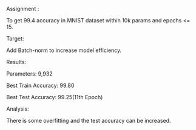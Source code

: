 Assignment :

To get 99.4 accuracy in MNIST dataset within 10k params and epochs <= 15.

Target:

Add Batch-norm to increase model efficiency.

Results:

Parameters: 9,932

Best Train Accuracy: 99.80

Best Test Accuracy: 99.25(11th Epoch)

Analysis:

There is some overfitting and the test accuracy can be increased.
